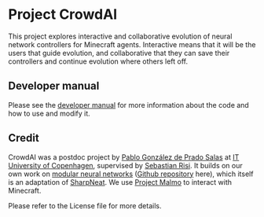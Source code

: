 # Project CrowdAI

This project explores interactive and collaborative evolution of neural network controllers for Minecraft agents. Interactive means that it will be the users that guide evolution, and collaborative that they can save their controllers and continue evolution where others left off.

## Developer manual

Please see the [developer manual](https://gonzalezdepradosalas.weebly.com/crowdai.html) for more information about the code and how to use and modify it.

## Credit

CrowdAI was a postdoc project by [Pablo González de Prado Salas](https://gonzalezdepradosalas.weebly.com/) at [IT University of Copenhagen](https://en.itu.dk/), supervised by [Sebastian Risi](http://sebastianrisi.com/). It builds on our own work on [modular neural networks](https://drive.google.com/file/d/0B_kxyTDDOMQJZVpvdW1iNzl6SlU/view) ([Github repository](https://github.com/pablogps/EspNeat) here), which itself is an adaptation of [SharpNeat](https://github.com/colgreen/sharpneat). We use [Project Malmo](https://github.com/Microsoft/malmo) to interact with Minecraft.

Please refer to the License file for more details.
